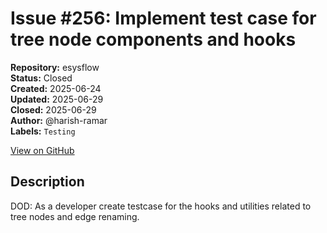 # Issue #256: Implement test case for tree node components and hooks

**Repository:** esysflow  
**Status:** Closed  
**Created:** 2025-06-24  
**Updated:** 2025-06-29  
**Closed:** 2025-06-29  
**Author:** @harish-ramar  
**Labels:** `Testing`  

[View on GitHub](https://github.com/Simtestlab/esysflow/issues/256)

## Description

DOD: As a developer create testcase for the hooks and utilities related to tree nodes and edge renaming.